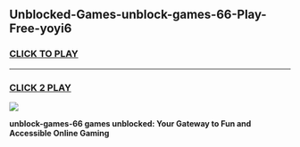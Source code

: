 
## Unblocked-Games-unblock-games-66-Play-Free-yoyi6
<h3>
<a href="https://premium76.site?title=unblock-games-66&ref=23A">CLICK TO PLAY</a></h3>
<hr>

<h3>
<a href="https://premium76.site?title=unblock-games-66&ref=23A">CLICK 2 PLAY</a>
  
</h3>

<a href="https://premium76.site?title=unblock-games-66&ref=23A"><img src="https://clearcache.store/games.png"></a>


**unblock-games-66 games unblocked: Your Gateway to Fun and Accessible Online Gaming**
